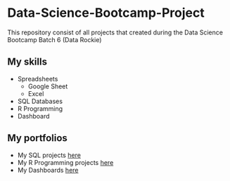 # Data-Science-Bootcamp-Project
This repository consist of all projects that created during the Data Science Bootcamp Batch 6 (Data Rockie)
## My skills
* Spreadsheets
  * Google Sheet
  * Excel
* SQL Databases
* R Programming
* Dashboard
## My portfolios
* My SQL projects [here](https://github.com/nat12151/Data-Science_Bootcamp-Project/tree/main/SQL)
* My R Programming projects [here](https://github.com/nat12151/Data-Science_Bootcamp-Project/tree/main/R%20Programming)
* My Dashboards [here](https://github.com/nat12151/Data-Science_Bootcamp-Project/tree/main/Dashboard)
